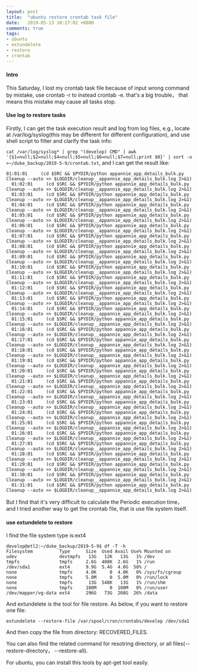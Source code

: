 ```yaml
---
layout: post
title:  "ubuntu restore crontab task file"
date:   2019-05-13 10:27:02 +0800
comments: true
tags:
- ubuntu
- extundelete
- restore
- crontab
---
```


#### Intro
This Saturday, I lost my crontab task file because of input wrong command by mistake, use crontab -r to instead crontab -e.
that's a big trouble， that means this mistake may cause all tasks stop.

#### Use log to restore tasks
Firstly, I can get the task execution result and log from log files, e.g., locate at /var/log/syslog(this may be different for different configuration), and use shell script to filter and clarify the task info:

`cat /var/log/syslog* | grep "(develop) CMD" | awk '{$1=null;$2=null;$4=null;$5=null;$6=null;$7=null;print $0}' | sort -u >~/duke_backup/2019-5-9/crontab.txt`, and I can get the result like:

```
01:01:01     (cd $SRC && $PYDIR/python appannie_app_details_bulk.py Cleanup --auto >> $LOGDIR/cleanup__appannie_app_details_bulk.log 2>&1)
  01:02:01     (cd $SRC && $PYDIR/python appannie_app_details_bulk.py Cleanup --auto >> $LOGDIR/cleanup__appannie_app_details_bulk.log 2>&1)
  01:03:01     (cd $SRC && $PYDIR/python appannie_app_details_bulk.py Cleanup --auto >> $LOGDIR/cleanup__appannie_app_details_bulk.log 2>&1)
  01:04:01     (cd $SRC && $PYDIR/python appannie_app_details_bulk.py Cleanup --auto >> $LOGDIR/cleanup__appannie_app_details_bulk.log 2>&1)
  01:05:01     (cd $SRC && $PYDIR/python appannie_app_details_bulk.py Cleanup --auto >> $LOGDIR/cleanup__appannie_app_details_bulk.log 2>&1)
  01:06:01     (cd $SRC && $PYDIR/python appannie_app_details_bulk.py Cleanup --auto >> $LOGDIR/cleanup__appannie_app_details_bulk.log 2>&1)
  01:07:01     (cd $SRC && $PYDIR/python appannie_app_details_bulk.py Cleanup --auto >> $LOGDIR/cleanup__appannie_app_details_bulk.log 2>&1)
  01:08:01     (cd $SRC && $PYDIR/python appannie_app_details_bulk.py Cleanup --auto >> $LOGDIR/cleanup__appannie_app_details_bulk.log 2>&1)
  01:09:01     (cd $SRC && $PYDIR/python appannie_app_details_bulk.py Cleanup --auto >> $LOGDIR/cleanup__appannie_app_details_bulk.log 2>&1)
  01:10:01     (cd $SRC && $PYDIR/python appannie_app_details_bulk.py Cleanup --auto >> $LOGDIR/cleanup__appannie_app_details_bulk.log 2>&1)
  01:11:01     (cd $SRC && $PYDIR/python appannie_app_details_bulk.py Cleanup --auto >> $LOGDIR/cleanup__appannie_app_details_bulk.log 2>&1)
  01:12:01     (cd $SRC && $PYDIR/python appannie_app_details_bulk.py Cleanup --auto >> $LOGDIR/cleanup__appannie_app_details_bulk.log 2>&1)
  01:13:01     (cd $SRC && $PYDIR/python appannie_app_details_bulk.py Cleanup --auto >> $LOGDIR/cleanup__appannie_app_details_bulk.log 2>&1)
  01:14:01     (cd $SRC && $PYDIR/python appannie_app_details_bulk.py Cleanup --auto >> $LOGDIR/cleanup__appannie_app_details_bulk.log 2>&1)
  01:15:01     (cd $SRC && $PYDIR/python appannie_app_details_bulk.py Cleanup --auto >> $LOGDIR/cleanup__appannie_app_details_bulk.log 2>&1)
  01:16:01     (cd $SRC && $PYDIR/python appannie_app_details_bulk.py Cleanup --auto >> $LOGDIR/cleanup__appannie_app_details_bulk.log 2>&1)
  01:17:01     (cd $SRC && $PYDIR/python appannie_app_details_bulk.py Cleanup --auto >> $LOGDIR/cleanup__appannie_app_details_bulk.log 2>&1)
  01:18:01     (cd $SRC && $PYDIR/python appannie_app_details_bulk.py Cleanup --auto >> $LOGDIR/cleanup__appannie_app_details_bulk.log 2>&1)
  01:19:01     (cd $SRC && $PYDIR/python appannie_app_details_bulk.py Cleanup --auto >> $LOGDIR/cleanup__appannie_app_details_bulk.log 2>&1)
  01:20:01     (cd $SRC && $PYDIR/python appannie_app_details_bulk.py Cleanup --auto >> $LOGDIR/cleanup__appannie_app_details_bulk.log 2>&1)
  01:21:01     (cd $SRC && $PYDIR/python appannie_app_details_bulk.py Cleanup --auto >> $LOGDIR/cleanup__appannie_app_details_bulk.log 2>&1)
  01:22:01     (cd $SRC && $PYDIR/python appannie_app_details_bulk.py Cleanup --auto >> $LOGDIR/cleanup__appannie_app_details_bulk.log 2>&1)
  01:23:01     (cd $SRC && $PYDIR/python appannie_app_details_bulk.py Cleanup --auto >> $LOGDIR/cleanup__appannie_app_details_bulk.log 2>&1)
  01:24:01     (cd $SRC && $PYDIR/python appannie_app_details_bulk.py Cleanup --auto >> $LOGDIR/cleanup__appannie_app_details_bulk.log 2>&1)
  01:25:01     (cd $SRC && $PYDIR/python appannie_app_details_bulk.py Cleanup --auto >> $LOGDIR/cleanup__appannie_app_details_bulk.log 2>&1)
  01:26:01     (cd $SRC && $PYDIR/python appannie_app_details_bulk.py Cleanup --auto >> $LOGDIR/cleanup__appannie_app_details_bulk.log 2>&1)
  01:27:01     (cd $SRC && $PYDIR/python appannie_app_details_bulk.py Cleanup --auto >> $LOGDIR/cleanup__appannie_app_details_bulk.log 2>&1)
  01:28:01     (cd $SRC && $PYDIR/python appannie_app_details_bulk.py Cleanup --auto >> $LOGDIR/cleanup__appannie_app_details_bulk.log 2>&1)
  01:29:01     (cd $SRC && $PYDIR/python appannie_app_details_bulk.py Cleanup --auto >> $LOGDIR/cleanup__appannie_app_details_bulk.log 2>&1)
  01:30:01     (cd $SRC && $PYDIR/python appannie_app_details_bulk.py Cleanup --auto >> $LOGDIR/cleanup__appannie_app_details_bulk.log 2>&1)
  01:31:01     (cd $SRC && $PYDIR/python appannie_app_details_bulk.py Cleanup --auto >> $LOGDIR/cleanup__appannie_app_details_bulk.log 2>&1)
```

But I find that it's very difficult to calculate the Periodic execution time， and I tried another way to get the crontab file, that is use file system itself.

#### use extundelete to restore 
I find the file system type is:ext4

```
develop@etl2:~/duke_backup/2019-5-9$ df -T -h
Filesystem          Type      Size  Used Avail Use% Mounted on
udev                devtmpfs   13G   12K   13G   1% /dev
tmpfs               tmpfs     2.6G  408K  2.6G   1% /run
/dev/sda1           ext4      9.9G  5.4G  4.0G  58% /
none                tmpfs     4.0K     0  4.0K   0% /sys/fs/cgroup
none                tmpfs     5.0M     0  5.0M   0% /run/lock
none                tmpfs      13G  548K   13G   1% /run/shm
none                tmpfs     100M     0  100M   0% /run/user
/dev/mapper/vg-data ext4      296G   73G  208G  26% /data
```

And extundelete is the tool  for file restore.
As below, if you want to restore one file:

`extundelete --restore-file /var/spool/cron/crontabs/develop /dev/sda1`

And then copy the file from directory: RECOVERED_FILES.

You can also find the related command for resotring directory, or all files(--restore-directory， --restore-all).

For ubuntu, you can install this tools by apt-get tool easily.

